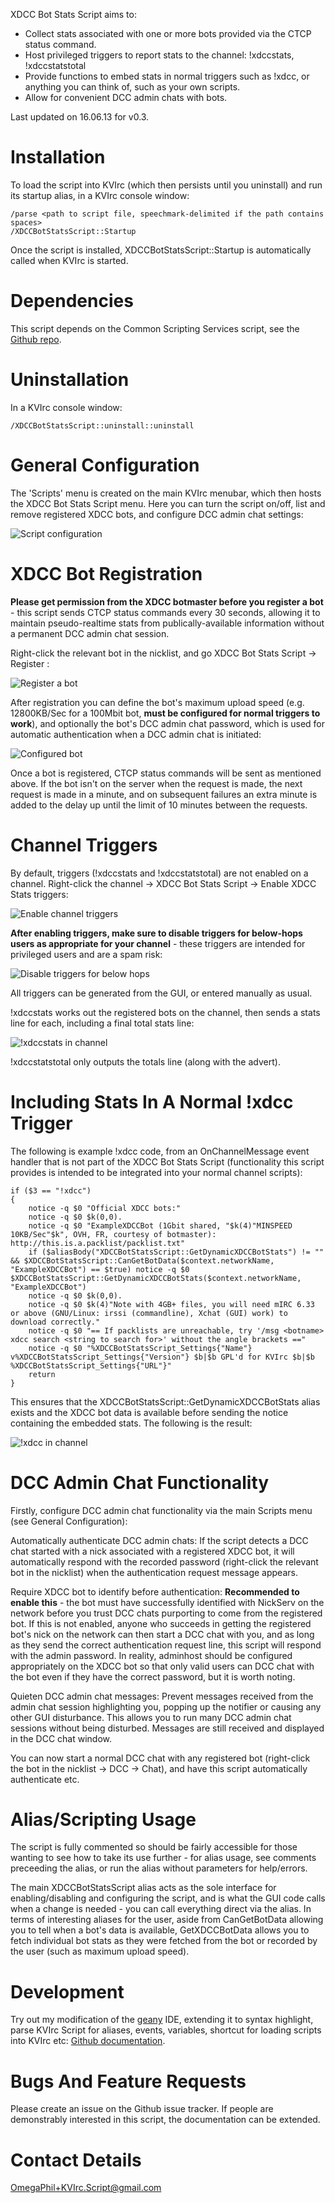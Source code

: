 XDCC Bot Stats Script aims to:

* Collect stats associated with one or more bots provided via the CTCP status command.
* Host privileged triggers to report stats to the channel: !xdccstats, !xdccstatstotal
* Provide functions to embed stats in normal triggers such as !xdcc, or anything you can think of, such as your own scripts.
* Allow for convenient DCC admin chats with bots.

Last updated on 16.06.13 for v0.3.


Installation
============

To load the script into KVIrc (which then persists until you uninstall) and run its startup alias, in a KVIrc console window:

    /parse <path to script file, speechmark-delimited if the path contains spaces>
    /XDCCBotStatsScript::Startup

Once the script is installed, XDCCBotStatsScript::Startup is automatically called when KVIrc is started.


Dependencies
============

This script depends on the Common Scripting Services script, see the [Github repo](https://github.com/OmegaPhil/kvirc-common-scripting-services).


Uninstallation
==============

In a KVIrc console window:

    /XDCCBotStatsScript::uninstall::uninstall


General Configuration
=====================

The 'Scripts' menu is created on the main KVIrc menubar, which then hosts the XDCC Bot Stats Script menu. Here you can turn the script on/off, list and remove registered XDCC bots, and configure DCC admin chat settings:

![Script configuration](https://f92fac806bf10a96c0b8-8a0a46e5f1a5cc9854958bc3503f0f88.ssl.cf1.rackcdn.com/media_entries/3138/script_configuration.png)


XDCC Bot Registration
=====================

**Please get permission from the XDCC botmaster before you register a bot** - this script sends CTCP status commands every 30 seconds, allowing it to maintain pseudo-realtime stats from publically-available information without a permanent DCC admin chat session.

Right-click the relevant bot in the nicklist, and go XDCC Bot Stats Script -> Register <nick>:

![Register a bot](https://f92fac806bf10a96c0b8-8a0a46e5f1a5cc9854958bc3503f0f88.ssl.cf1.rackcdn.com/media_entries/3115/register_bot.png)

After registration you can define the bot's maximum upload speed (e.g. 12800KB/Sec for a 100Mbit bot, **must be configured for normal triggers to work**), and optionally the bot's DCC admin chat password, which is used for automatic authentication when a DCC admin chat is initiated:

![Configured bot](https://f92fac806bf10a96c0b8-8a0a46e5f1a5cc9854958bc3503f0f88.ssl.cf1.rackcdn.com/media_entries/3116/registered_bot_configured.png)

Once a bot is registered, CTCP status commands will be sent as mentioned above. If the bot isn't on the server when the request is made, the next request is made in a minute, and on subsequent failures an extra minute is added to the delay up until the limit of 10 minutes between the requests.


Channel Triggers
================

By default, triggers (!xdccstats and !xdccstatstotal) are not enabled on a channel. Right-click the channel -> XDCC Bot Stats Script -> Enable XDCC Stats triggers:

![Enable channel triggers](https://f92fac806bf10a96c0b8-8a0a46e5f1a5cc9854958bc3503f0f88.ssl.cf1.rackcdn.com/media_entries/3128/channel_triggers_enable.png)

**After enabling triggers, make sure to disable triggers for below-hops users as appropriate for your channel**  - these triggers are intended for privileged users and are a spam risk:

![Disable triggers for below hops](https://f92fac806bf10a96c0b8-8a0a46e5f1a5cc9854958bc3503f0f88.ssl.cf1.rackcdn.com/media_entries/3140/channel_triggers_disable_below_hops.png)

All triggers can be generated from the GUI, or entered manually as usual.

!xdccstats works out the registered bots on the channel, then sends a stats line for each, including a final total stats line:

![!xdccstats in channel](https://f92fac806bf10a96c0b8-8a0a46e5f1a5cc9854958bc3503f0f88.ssl.cf1.rackcdn.com/media_entries/3141/channel_triggers_xdccstats.png)

!xdccstatstotal only outputs the totals line (along with the advert).


Including Stats In A Normal !xdcc Trigger
=========================================

The following is example !xdcc code, from an OnChannelMessage event handler that is not part of the XDCC Bot Stats Script (functionality this script provides is intended to be integrated into your normal channel scripts):

    if ($3 == "!xdcc")
    {
        notice -q $0 "Official XDCC bots:"
        notice -q $0 $k(0,0).
        notice -q $0 "ExampleXDCCBot (1Gbit shared, "$k(4)"MINSPEED 10KB/Sec"$k", OVH, FR, courtesy of botmaster): http://this.is.a.packlist/packlist.txt"
        if ($aliasBody("XDCCBotStatsScript::GetDynamicXDCCBotStats") != "" && $XDCCBotStatsScript::CanGetBotData($context.networkName, "ExampleXDCCBot") == $true) notice -q $0 $XDCCBotStatsScript::GetDynamicXDCCBotStats($context.networkName, "ExampleXDCCBot")
        notice -q $0 $k(0,0).
        notice -q $0 $k(4)"Note with 4GB+ files, you will need mIRC 6.33 or above (GNU/Linux: irssi (commandline), Xchat (GUI) work) to download correctly."
        notice -q $0 "== If packlists are unreachable, try '/msg <botname> xdcc search <string to search for>' without the angle brackets =="
        notice -q $0 "%XDCCBotStatsScript_Settings{"Name"} v%XDCCBotStatsScript_Settings{"Version"} $b|$b GPL'd for KVIrc $b|$b %XDCCBotStatsScript_Settings{"URL"}"
        return
    }

This ensures that the XDCCBotStatsScript::GetDynamicXDCCBotStats alias exists and the XDCC bot data is available before sending the notice containing the embedded stats. The following is the result:

![!xdcc in channel](https://f92fac806bf10a96c0b8-8a0a46e5f1a5cc9854958bc3503f0f88.ssl.cf1.rackcdn.com/media_entries/3142/channel_xdcc_trigger_example.png)


DCC Admin Chat Functionality
============================

Firstly, configure DCC admin chat functionality via the main Scripts menu (see General Configuration):

Automatically authenticate DCC admin chats: If the script detects a DCC chat started with a nick associated with a registered XDCC bot, it will automatically respond with the recorded password (right-click the relevant bot in the nicklist) when the authentication request message appears.

Require XDCC bot to identify before authentication: **Recommended to enable this** - the bot must have successfully identified with NickServ on the network before you trust DCC chats purporting to come from the registered bot. If this is not enabled, anyone who succeeds in getting the registered bot's nick on the network can then start a DCC chat with you, and as long as they send the correct authentication request line, this script will respond with the admin password. In reality, adminhost should be configured appropriately on the XDCC bot so that only valid users can DCC chat with the bot even if they have the correct password, but it is worth noting.

Quieten DCC admin chat messages: Prevent messages received from the admin chat session highlighting you, popping up the notifier or causing any other GUI disturbance. This allows you to run many DCC admin chat sessions without being disturbed. Messages are still received and displayed in the DCC chat window.

You can now start a normal DCC chat with any registered bot (right-click the bot in the nicklist -> DCC -> Chat), and have this script automatically authenticate etc.


Alias/Scripting Usage
=====================

The script is fully commented so should be fairly accessible for those wanting to see how to take its use further - for alias usage, see comments preceeding the alias, or run the alias without parameters for help/errors.

The main XDCCBotStatsScript alias acts as the sole interface for enabling/disabling and configuring the script, and is what the GUI code calls when a change is needed - you can call everything direct via the alias. In terms of interesting aliases for the user, aside from CanGetBotData allowing you to tell when a bot's data is available, GetXDCCBotData allows you to fetch individual bot stats as they were fetched from the bot or recorded by the user (such as maximum upload speed).


Development
===========

Try out my modification of the [geany](http://www.geany.org/) IDE, extending it to syntax highlight, parse KVIrc Script for aliases, events, variables, shortcut for loading scripts into KVIrc etc: [Github documentation](https://github.com/OmegaPhil/geany-kvircscript/wiki/README---KVIrc-Script-Integration).


Bugs And Feature Requests
=========================

Please create an issue on the Github issue tracker. If people are demonstrably interested in this script, the documentation can be extended.


Contact Details
===============

OmegaPhil+KVIrc.Script@gmail.com

